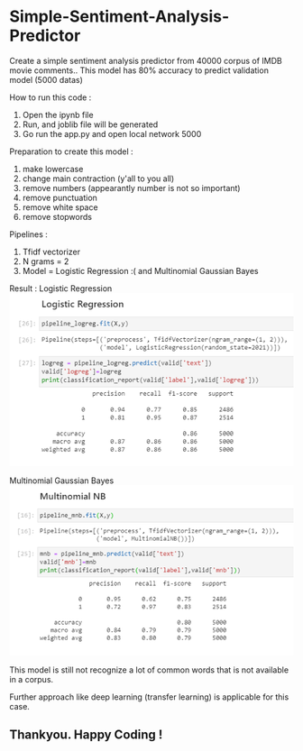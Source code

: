 # Simple-Sentiment-Analysis-Predictor

Create a simple sentiment analysis predictor from 40000 corpus of IMDB movie comments..
This model has 80% accuracy to predict validation model (5000 datas)

How to run this code :
1. Open the ipynb file
2. Run, and joblib file will be generated
3. Go run the app.py and open local network 5000

Preparation to create this model :
1. make lowercase
2. change main contraction (y'all to you all)
3. remove numbers (appearantly number is not so important)
4. remove punctuation
5. remove white space
6. remove stopwords

Pipelines :
1. Tfidf vectorizer
2. N grams = 2
3. Model = Logistic Regression :( and Multinomial Gaussian Bayes

Result : 
Logistic Regression
<img src = 'logreg.PNG'>

Multinomial Gaussian Bayes
<img src = 'MNB.PNG'>

This model is still not recognize a lot of common words that is not available in a corpus.

Further approach like deep learning (transfer learning) is applicable for this case.

## Thankyou. Happy Coding !
